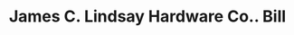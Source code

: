 ---
doi: 10.7916/D8NC7CBD
date_other: '1890'
date_other_textual: 1890-1899
form: printed ephemera
genre:
- Invoices
name:
- James C. Lindsay Hardware Co.
object_in_context_url: https://biggert.cul.columbia.edu/items/view/ave_biggert_01476
subject_hierarchical_geographic:
- Pittsburgh, Pennsylvania, United States
subject_name:
- James C. Lindsay Hardware Co.
title: James C. Lindsay Hardware Co.. Bill
sort_title: James C. Lindsay Hardware Co.. Bill
call_number: ave_biggert_01476
coordinates:
- 40.439722222222215,-79.97638888888889
pid: ave_biggert_01476
identifiers: ave_biggert_01476
canvas_id: ldpd:396737
permalink: "/items/ave_biggert_01476/"
layout: iiif-image-page
---